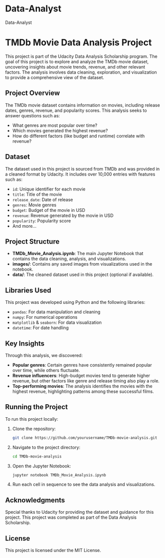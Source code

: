 # Data-Analyst
Data-Analyst
# TMDb Movie Data Analysis Project

This project is part of the Udacity Data Analysis Scholarship program. The goal of this project is to explore and analyze the TMDb movie dataset, uncovering insights about movie trends, revenue, and other relevant factors. The analysis involves data cleaning, exploration, and visualization to provide a comprehensive view of the dataset.

## Project Overview

The TMDb movie dataset contains information on movies, including release dates, genres, revenue, and popularity scores. This analysis seeks to answer questions such as:

- What genres are most popular over time?
- Which movies generated the highest revenue?
- How do different factors (like budget and runtime) correlate with revenue?

## Dataset

The dataset used in this project is sourced from TMDb and was provided in a cleaned format by Udacity. It includes over 10,000 entries with features such as:

- `id`: Unique identifier for each movie
- `title`: Title of the movie
- `release_date`: Date of release
- `genres`: Movie genres
- `budget`: Budget of the movie in USD
- `revenue`: Revenue generated by the movie in USD
- `popularity`: Popularity score
- And more...

## Project Structure

- **TMDb_Movie_Analysis.ipynb**: The main Jupyter Notebook that contains the data cleaning, analysis, and visualizations.
- **images/**: Contains any saved images from visualizations used in the notebook.
- **data/**: The cleaned dataset used in this project (optional if available).

## Libraries Used

This project was developed using Python and the following libraries:

- `pandas`: For data manipulation and cleaning
- `numpy`: For numerical operations
- `matplotlib` & `seaborn`: For data visualization
- `datetime`: For date handling

## Key Insights

Through this analysis, we discovered:

- **Popular genres**: Certain genres have consistently remained popular over time, while others fluctuate.
- **Revenue influencers**: High-budget movies tend to generate higher revenue, but other factors like genre and release timing also play a role.
- **Top-performing movies**: The analysis identifies the movies with the highest revenue, highlighting patterns among these successful films.

## Running the Project

To run this project locally:

1. Clone the repository:
    ```bash
    git clone https://github.com/yourusername/TMDb-movie-analysis.git
    ```

2. Navigate to the project directory:
    ```bash
    cd TMDb-movie-analysis
    ```

3. Open the Jupyter Notebook:
    ```bash
    jupyter notebook TMDb_Movie_Analysis.ipynb
    ```

4. Run each cell in sequence to see the data analysis and visualizations.

## Acknowledgments

Special thanks to Udacity for providing the dataset and guidance for this project. This project was completed as part of the Data Analysis Scholarship.

## License

This project is licensed under the MIT License.
